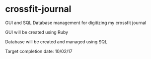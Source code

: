 # crossfit-journal
GUI and SQL Database management for digitizing my crossfit journal

GUI will be created using Ruby

Database will be created and managed using SQL

Target completion date: 10/02/17
